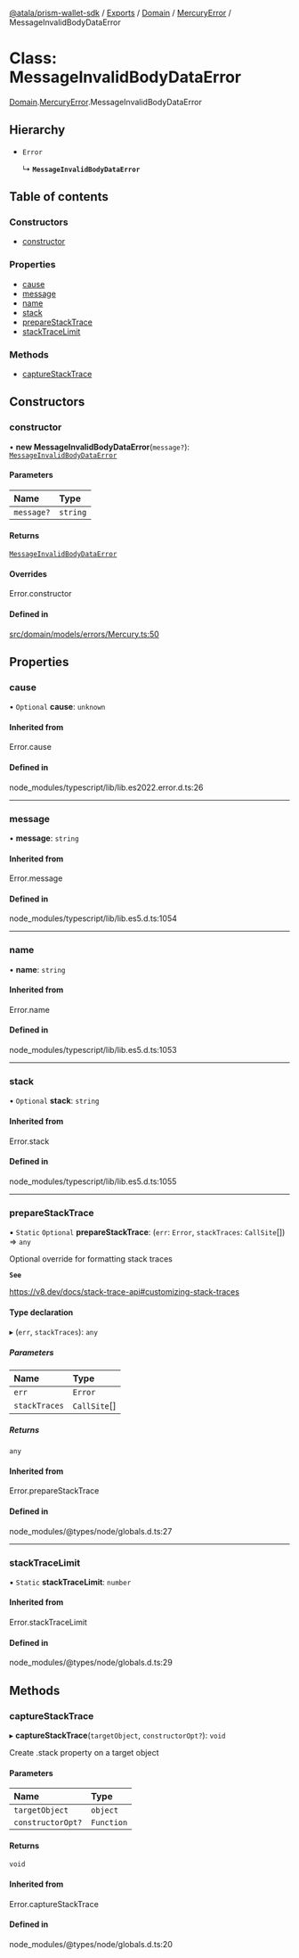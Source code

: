 [@atala/prism-wallet-sdk](../README.md) / [Exports](../modules.md) / [Domain](../modules/Domain.md) / [MercuryError](../modules/Domain.MercuryError.md) / MessageInvalidBodyDataError

# Class: MessageInvalidBodyDataError

[Domain](../modules/Domain.md).[MercuryError](../modules/Domain.MercuryError.md).MessageInvalidBodyDataError

## Hierarchy

- `Error`

  ↳ **`MessageInvalidBodyDataError`**

## Table of contents

### Constructors

- [constructor](Domain.MercuryError.MessageInvalidBodyDataError.md#constructor)

### Properties

- [cause](Domain.MercuryError.MessageInvalidBodyDataError.md#cause)
- [message](Domain.MercuryError.MessageInvalidBodyDataError.md#message)
- [name](Domain.MercuryError.MessageInvalidBodyDataError.md#name)
- [stack](Domain.MercuryError.MessageInvalidBodyDataError.md#stack)
- [prepareStackTrace](Domain.MercuryError.MessageInvalidBodyDataError.md#preparestacktrace)
- [stackTraceLimit](Domain.MercuryError.MessageInvalidBodyDataError.md#stacktracelimit)

### Methods

- [captureStackTrace](Domain.MercuryError.MessageInvalidBodyDataError.md#capturestacktrace)

## Constructors

### constructor

• **new MessageInvalidBodyDataError**(`message?`): [`MessageInvalidBodyDataError`](Domain.MercuryError.MessageInvalidBodyDataError.md)

#### Parameters

| Name | Type |
| :------ | :------ |
| `message?` | `string` |

#### Returns

[`MessageInvalidBodyDataError`](Domain.MercuryError.MessageInvalidBodyDataError.md)

#### Overrides

Error.constructor

#### Defined in

[src/domain/models/errors/Mercury.ts:50](https://github.com/hyperledger/identus-edge-agent-sdk-ts/blob/1a3abf65a2f89b4ecd0f28af600329805573d6fc/src/domain/models/errors/Mercury.ts#L50)

## Properties

### cause

• `Optional` **cause**: `unknown`

#### Inherited from

Error.cause

#### Defined in

node_modules/typescript/lib/lib.es2022.error.d.ts:26

___

### message

• **message**: `string`

#### Inherited from

Error.message

#### Defined in

node_modules/typescript/lib/lib.es5.d.ts:1054

___

### name

• **name**: `string`

#### Inherited from

Error.name

#### Defined in

node_modules/typescript/lib/lib.es5.d.ts:1053

___

### stack

• `Optional` **stack**: `string`

#### Inherited from

Error.stack

#### Defined in

node_modules/typescript/lib/lib.es5.d.ts:1055

___

### prepareStackTrace

▪ `Static` `Optional` **prepareStackTrace**: (`err`: `Error`, `stackTraces`: `CallSite`[]) => `any`

Optional override for formatting stack traces

**`See`**

https://v8.dev/docs/stack-trace-api#customizing-stack-traces

#### Type declaration

▸ (`err`, `stackTraces`): `any`

##### Parameters

| Name | Type |
| :------ | :------ |
| `err` | `Error` |
| `stackTraces` | `CallSite`[] |

##### Returns

`any`

#### Inherited from

Error.prepareStackTrace

#### Defined in

node_modules/@types/node/globals.d.ts:27

___

### stackTraceLimit

▪ `Static` **stackTraceLimit**: `number`

#### Inherited from

Error.stackTraceLimit

#### Defined in

node_modules/@types/node/globals.d.ts:29

## Methods

### captureStackTrace

▸ **captureStackTrace**(`targetObject`, `constructorOpt?`): `void`

Create .stack property on a target object

#### Parameters

| Name | Type |
| :------ | :------ |
| `targetObject` | `object` |
| `constructorOpt?` | `Function` |

#### Returns

`void`

#### Inherited from

Error.captureStackTrace

#### Defined in

node_modules/@types/node/globals.d.ts:20
